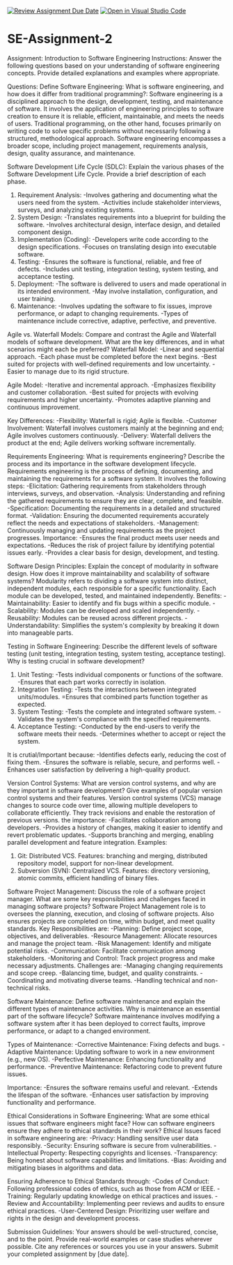 [![Review Assignment Due Date](https://classroom.github.com/assets/deadline-readme-button-24ddc0f5d75046c5622901739e7c5dd533143b0c8e959d652212380cedb1ea36.svg)](https://classroom.github.com/a/-ucQIGTc)
[![Open in Visual Studio Code](https://classroom.github.com/assets/open-in-vscode-718a45dd9cf7e7f842a935f5ebbe5719a5e09af4491e668f4dbf3b35d5cca122.svg)](https://classroom.github.com/online_ide?assignment_repo_id=15225065&assignment_repo_type=AssignmentRepo)
# SE-Assignment-2
Assignment: Introduction to Software Engineering
Instructions:
Answer the following questions based on your understanding of software engineering concepts. Provide detailed explanations and examples where appropriate.

Questions:
Define Software Engineering:
What is software engineering, and how does it differ from traditional programming?: 
Software engineering is a disciplined approach to the design, development, testing, and maintenance of software. It involves the application of engineering principles to software creation to ensure it is reliable, efficient, maintainable, and meets the needs of users. Traditional programming, on the other hand, focuses primarily on writing code to solve specific problems without necessarily following a structured, methodological approach. Software engineering encompasses a broader scope, including project management, requirements analysis, design, quality assurance, and maintenance.

Software Development Life Cycle (SDLC):
Explain the various phases of the Software Development Life Cycle. Provide a brief description of each phase.
1) Requirement Analysis:
-Involves gathering and documenting what the users need from the system.
-Activities include stakeholder interviews, surveys, and analyzing existing systems.
2) System Design:
-Translates requirements into a blueprint for building the software.
-Involves architectural design, interface design, and detailed component design.
3) Implementation (Coding):
-Developers write code according to the design specifications.
-Focuses on translating design into executable software.
4) Testing:
-Ensures the software is functional, reliable, and free of defects.
-Includes unit testing, integration testing, system testing, and acceptance testing.
5) Deployment:
-The software is delivered to users and made operational in its intended environment.
-May involve installation, configuration, and user training.
6) Maintenance:
-Involves updating the software to fix issues, improve performance, or adapt to changing requirements.
-Types of maintenance include corrective, adaptive, perfective, and preventive.

Agile vs. Waterfall Models:
Compare and contrast the Agile and Waterfall models of software development. What are the key differences, and in what scenarios might each be preferred?
Waterfall Model:
-Linear and sequential approach.
-Each phase must be completed before the next begins.
-Best suited for projects with well-defined requirements and low uncertainty.
-Easier to manage due to its rigid structure.

Agile Model:
-Iterative and incremental approach.
-Emphasizes flexibility and customer collaboration.
-Best suited for projects with evolving requirements and higher uncertainty.
-Promotes adaptive planning and continuous improvement.

Key Differences:
-Flexibility: Waterfall is rigid; Agile is flexible.
-Customer Involvement: Waterfall involves customers mainly at the beginning and end; Agile involves customers continuously.
-Delivery: Waterfall delivers the product at the end; Agile delivers working software incrementally.

Requirements Engineering:
What is requirements engineering? Describe the process and its importance in the software development lifecycle.
Requirements engineering is the process of defining, documenting, and maintaining the requirements for a software system. It involves the following steps:
-Elicitation: Gathering requirements from stakeholders through interviews, surveys, and observation.
-Analysis: Understanding and refining the gathered requirements to ensure they are clear, complete, and feasible.
-Specification: Documenting the requirements in a detailed and structured format.
-Validation: Ensuring the documented requirements accurately reflect the needs and expectations of stakeholders.
-Management: Continuously managing and updating requirements as the project progresses.
Importance:
-Ensures the final product meets user needs and expectations.
-Reduces the risk of project failure by identifying potential issues early.
-Provides a clear basis for design, development, and testing.

Software Design Principles:
Explain the concept of modularity in software design. How does it improve maintainability and scalability of software systems?
Modularity refers to dividing a software system into distinct, independent modules, each responsible for a specific functionality. Each module can be developed, tested, and maintained independently.
Benefits:
-Maintainability: Easier to identify and fix bugs within a specific module.
-Scalability: Modules can be developed and scaled independently.
-Reusability: Modules can be reused across different projects.
-Understandability: Simplifies the system's complexity by breaking it down into manageable parts.

Testing in Software Engineering:
Describe the different levels of software testing (unit testing, integration testing, system testing, acceptance testing). Why is testing crucial in software development?
1) Unit Testing:
-Tests individual components or functions of the software.
-Ensures that each part works correctly in isolation.
2) Integration Testing:
-Tests the interactions between integrated units/modules.
=Ensures that combined parts function together as expected.
3) System Testing:
-Tests the complete and integrated software system.
-Validates the system's compliance with the specified requirements.
4) Acceptance Testing:
-Conducted by the end-users to verify the software meets their needs.
-Determines whether to accept or reject the system.

It is crutial/Important because:
-Identifies defects early, reducing the cost of fixing them.
-Ensures the software is reliable, secure, and performs well.
-Enhances user satisfaction by delivering a high-quality product.

Version Control Systems:
What are version control systems, and why are they important in software development? Give examples of popular version control systems and their features.
Version control systems (VCS) manage changes to source code over time, allowing multiple developers to collaborate efficiently. They track revisions and enable the restoration of previous versions.
the importance:
-Facilitates collaboration among developers.
-Provides a history of changes, making it easier to identify and revert problematic updates.
-Supports branching and merging, enabling parallel development and feature integration.
Examples:
1) Git:
Distributed VCS.
Features: branching and merging, distributed repository model, support for non-linear development.
2) Subversion (SVN):
Centralized VCS.
Features: directory versioning, atomic commits, efficient handling of binary files.

Software Project Management:
Discuss the role of a software project manager. What are some key responsibilities and challenges faced in managing software projects?
Software Project Management role is to oversees the planning, execution, and closing of software projects. Also ensures projects are completed on time, within budget, and meet quality standards.
Key Responsibilities are:
-Planning: Define project scope, objectives, and deliverables.
-Resource Management: Allocate resources and manage the project team.
-Risk Management: Identify and mitigate potential risks.
-Communication: Facilitate communication among stakeholders.
-Monitoring and Control: Track project progress and make necessary adjustments.
Challenges are:
-Managing changing requirements and scope creep.
-Balancing time, budget, and quality constraints.
-Coordinating and motivating diverse teams.
-Handling technical and non-technical risks.

Software Maintenance:
Define software maintenance and explain the different types of maintenance activities. Why is maintenance an essential part of the software lifecycle?
Software maintenance involves modifying a software system after it has been deployed to correct faults, improve performance, or adapt to a changed environment.

Types of Maintenance:
-Corrective Maintenance: Fixing defects and bugs.
-Adaptive Maintenance: Updating software to work in a new environment (e.g., new OS).
-Perfective Maintenance: Enhancing functionality and performance.
-Preventive Maintenance: Refactoring code to prevent future issues.

Importance:
-Ensures the software remains useful and relevant.
-Extends the lifespan of the software.
-Enhances user satisfaction by improving functionality and performance.

Ethical Considerations in Software Engineering:
What are some ethical issues that software engineers might face? How can software engineers ensure they adhere to ethical standards in their work?
Ethical Issues faced in software engineering are:
-Privacy: Handling sensitive user data responsibly.
-Security: Ensuring software is secure from vulnerabilities.
-Intellectual Property: Respecting copyrights and licenses.
-Transparency: Being honest about software capabilities and limitations.
-Bias: Avoiding and mitigating biases in algorithms and data.

Ensuring Adherence to Ethical Standards through:
-Codes of Conduct: Following professional codes of ethics, such as those from ACM or IEEE.
-Training: Regularly updating knowledge on ethical practices and issues.
-Review and Accountability: Implementing peer reviews and audits to ensure ethical practices.
-User-Centered Design: Prioritizing user welfare and rights in the design and development process.

Submission Guidelines:
Your answers should be well-structured, concise, and to the point.
Provide real-world examples or case studies wherever possible.
Cite any references or sources you use in your answers.
Submit your completed assignment by [due date].
